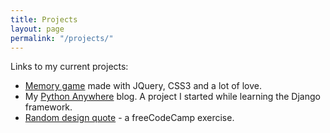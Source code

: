 ```yaml
---
title: Projects
layout: page
permalink: "/projects/"
---
```


Links to my current projects:
* [Memory game](https://codepen.io/Inbalm/full/db3fe9f132f3e829fc20c30d8499d4a4/) made with JQuery, CSS3 and a lot of love.
* My  [Python Anywhere](http://inbalm.pythonanywhere.com/blog/) blog. A project I started while learning the Django framework.
* [Random design quote](https://codepen.io/Inbalm/full/ZOzxaE/) - a freeCodeCamp exercise.